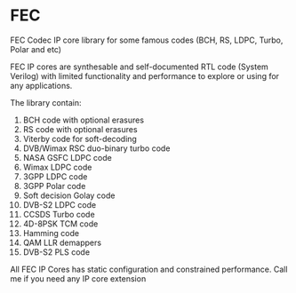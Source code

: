 # FEC
FEC Codec IP core library for some famous codes (BCH, RS, LDPC, Turbo, Polar and etc)

FEC IP cores are synthesable and self-documented RTL code (System Verilog) with limited functionality and performance to explore or using for any applications. 

The library contain: 
1. BCH code with optional erasures
2. RS code with optional erasures 
3. Viterby code for soft-decoding
4. DVB/Wimax RSC duo-binary turbo code 
5. NASA GSFC LDPC code
6. Wimax LDPC code 
7. 3GPP LDPC code 
8. 3GPP Polar code 
9. Soft decision Golay code 
10. DVB-S2 LDPC code
11. CCSDS Turbo code 
12. 4D-8PSK TCM code 
13. Hamming code 
14. QAM LLR demappers 
15. DVB-S2 PLS code 

All FEC IP Cores has static configuration and constrained performance. Call me if you need any IP core extension 
